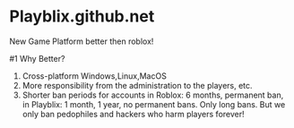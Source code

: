 # Playblix.github.net
New Game Platform better then roblox!

#1 Why Better?

1. Cross-platform Windows,Linux,MacOS
2. More responsibility from the administration to the players, etc.
3. Shorter ban periods for accounts in Roblox: 6 months, permanent ban, in Playblix: 1 month, 1 year, no permanent bans. Only long bans. But we only ban pedophiles and hackers who harm players forever!
